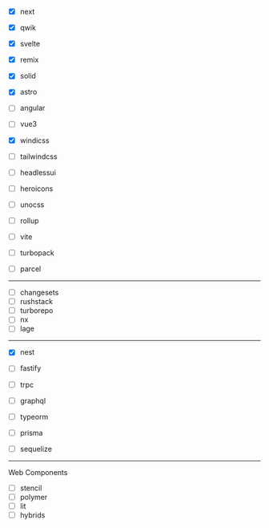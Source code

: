 - [x] next
- [x] qwik
- [x] svelte
- [x] remix
- [x] solid
- [x] astro
- [ ] angular
- [ ] vue3

- [x] windicss
- [ ] tailwindcss
- [ ] headlessui
- [ ] heroicons
- [ ] unocss

- [ ] rollup
- [ ] vite
- [ ] turbopack
- [ ] parcel

---

- [ ] changesets
- [ ] rushstack
- [ ] turborepo
- [ ] nx
- [ ] lage

---

- [x] nest
- [ ] fastify
- [ ] trpc

- [ ] graphql
- [ ] typeorm
- [ ] prisma
- [ ] sequelize

---

Web Components

- [ ] stencil
- [ ] polymer
- [ ] lit
- [ ] hybrids

